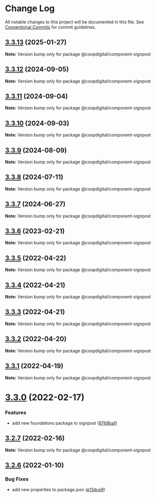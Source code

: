 # Change Log

All notable changes to this project will be documented in this file.
See [Conventional Commits](https://conventionalcommits.org) for commit guidelines.

## [3.3.13](https://github.com/coopdigital/coop-frontend/compare/@coopdigital/component-signpost@3.3.12...@coopdigital/component-signpost@3.3.13) (2025-01-27)

**Note:** Version bump only for package @coopdigital/component-signpost





## [3.3.12](https://github.com/coopdigital/coop-frontend/compare/@coopdigital/component-signpost@3.3.11...@coopdigital/component-signpost@3.3.12) (2024-09-05)

**Note:** Version bump only for package @coopdigital/component-signpost





## [3.3.11](https://github.com/coopdigital/coop-frontend/compare/@coopdigital/component-signpost@3.3.10...@coopdigital/component-signpost@3.3.11) (2024-09-04)

**Note:** Version bump only for package @coopdigital/component-signpost





## [3.3.10](https://github.com/coopdigital/coop-frontend/compare/@coopdigital/component-signpost@3.3.9...@coopdigital/component-signpost@3.3.10) (2024-09-03)

**Note:** Version bump only for package @coopdigital/component-signpost





## [3.3.9](https://github.com/coopdigital/coop-frontend/compare/@coopdigital/component-signpost@3.3.8...@coopdigital/component-signpost@3.3.9) (2024-08-09)

**Note:** Version bump only for package @coopdigital/component-signpost





## [3.3.8](https://github.com/coopdigital/coop-frontend/compare/@coopdigital/component-signpost@3.3.7...@coopdigital/component-signpost@3.3.8) (2024-07-11)

**Note:** Version bump only for package @coopdigital/component-signpost





## [3.3.7](https://github.com/coopdigital/coop-frontend/compare/@coopdigital/component-signpost@3.3.6...@coopdigital/component-signpost@3.3.7) (2024-06-27)

**Note:** Version bump only for package @coopdigital/component-signpost





## [3.3.6](https://github.com/coopdigital/coop-frontend/compare/@coopdigital/component-signpost@3.3.5...@coopdigital/component-signpost@3.3.6) (2023-02-21)

**Note:** Version bump only for package @coopdigital/component-signpost





## [3.3.5](https://github.com/coopdigital/coop-frontend/compare/@coopdigital/component-signpost@3.3.4...@coopdigital/component-signpost@3.3.5) (2022-04-22)

**Note:** Version bump only for package @coopdigital/component-signpost





## [3.3.4](https://github.com/coopdigital/coop-frontend/compare/@coopdigital/component-signpost@3.3.3...@coopdigital/component-signpost@3.3.4) (2022-04-21)

**Note:** Version bump only for package @coopdigital/component-signpost





## [3.3.3](https://github.com/coopdigital/coop-frontend/compare/@coopdigital/component-signpost@3.3.2...@coopdigital/component-signpost@3.3.3) (2022-04-21)

**Note:** Version bump only for package @coopdigital/component-signpost





## [3.3.2](https://github.com/coopdigital/coop-frontend/compare/@coopdigital/component-signpost@3.3.1...@coopdigital/component-signpost@3.3.2) (2022-04-20)

**Note:** Version bump only for package @coopdigital/component-signpost





## [3.3.1](https://github.com/coopdigital/coop-frontend/compare/@coopdigital/component-signpost@3.3.0...@coopdigital/component-signpost@3.3.1) (2022-04-19)

**Note:** Version bump only for package @coopdigital/component-signpost





# [3.3.0](https://github.com/coopdigital/coop-frontend/compare/@coopdigital/component-signpost@3.2.7...@coopdigital/component-signpost@3.3.0) (2022-02-17)


### Features

* add new foundations package to signpost ([8768baf](https://github.com/coopdigital/coop-frontend/commit/8768baf63d489246f701bb5176f3812064096962))





## [3.2.7](https://github.com/coopdigital/coop-frontend/compare/@coopdigital/component-signpost@3.2.6...@coopdigital/component-signpost@3.2.7) (2022-02-16)

**Note:** Version bump only for package @coopdigital/component-signpost





## [3.2.6](https://github.com/coopdigital/coop-frontend/compare/@coopdigital/component-signpost@3.2.5...@coopdigital/component-signpost@3.2.6) (2022-01-10)


### Bug Fixes

* add new properties to package.json ([e13dce9](https://github.com/coopdigital/coop-frontend/commit/e13dce94798600b80da4d0183ce96331b91c72aa))
